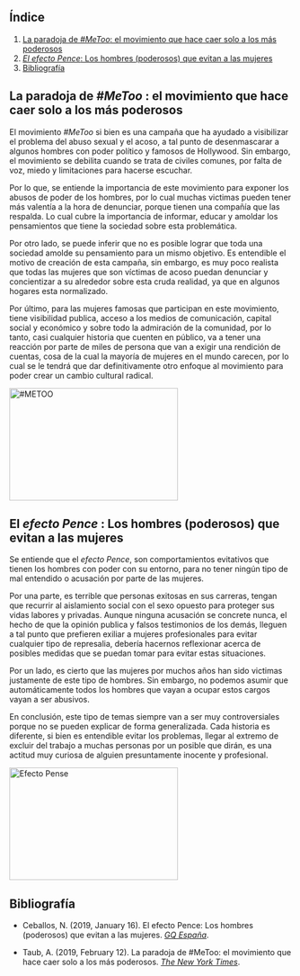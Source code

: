 ## Índice

1. [La paradoja de _#MeToo_: el movimiento que hace caer solo a los más poderosos](#La-paradoja-de-metoo-el-movimiento-que-hace-caer-solo-a-los-más-poderosos)
2. [_El efecto Pence_: Los hombres (poderosos) que evitan a las mujeres](#El-efecto-pence-los-hombres-poderosos-que-evitan-a-las-mujeres)
3. [Bibliografía](#Bibliografía)

## La paradoja de _#MeToo_ : el movimiento que hace caer solo a los más poderosos

El movimiento _#MeToo_ si bien es una campaña que ha ayudado a visibilizar el problema del abuso sexual y el acoso, a tal punto de desenmascarar a algunos hombres con poder político y famosos de Hollywood. Sin embargo, el movimiento se debilita cuando se trata de civiles comunes, por falta de voz, miedo y limitaciones para hacerse escuchar.

Por lo que, se entiende la importancia de este movimiento para exponer los abusos de poder de los hombres, por lo cual muchas victimas pueden tener más valentía a la hora de denunciar, porque tienen una compañía que las respalda. Lo cual cubre la importancia de informar, educar y amoldar los pensamientos que tiene la sociedad sobre esta problemática.

Por otro lado, se puede inferir que no es posible lograr que toda una sociedad amolde su pensamiento para un mismo objetivo. Es entendible el motivo de creación de esta campaña, sin embargo, es muy poco realista que todas las mujeres que son víctimas de acoso puedan denunciar y concientizar a su alrededor sobre esta cruda realidad, ya que en algunos hogares esta normalizado.

Por último, para las mujeres famosas que participan en este movimiento, tiene visibilidad publica, acceso a los medios de comunicación, capital social y económico y sobre todo la admiración de la comunidad, por lo tanto, casi cualquier historia que cuenten en público, va a tener una reacción por parte de miles de persona que van a exigir una rendición de cuentas, cosa de la cual la mayoría de mujeres en el mundo carecen, por lo cual se le tendrá que dar definitivamente otro enfoque al movimiento para poder crear un cambio cultural radical.

<img src="https://s.rfi.fr/media/display/7b235ada-0ed2-11ea-91d1-005056a9aa4d/w:980/p:16x9/metoo-moving-forward-vs3.jpg" alt="#METOO" width="300" height="200">

## El _efecto Pence_ : Los hombres (poderosos) que evitan a las mujeres
Se entiende que el _efecto Pence_, son comportamientos evitativos que tienen los hombres con poder con su entorno, para no tener ningún tipo de mal entendido o acusación por parte de las mujeres.

Por una parte, es terrible que personas exitosas en sus carreras, tengan que recurrir al aislamiento social con el sexo opuesto para proteger sus vidas labores y privadas. Aunque ninguna acusación se concrete nunca, el hecho de que la opinión publica y falsos testimonios de los demás, lleguen a tal punto que prefieren exiliar a mujeres profesionales para evitar cualquier tipo de represalia, debería hacernos reflexionar acerca de posibles medidas que se puedan tomar para evitar estas situaciones.

Por un lado, es cierto que las mujeres por muchos años han sido victimas justamente de este tipo de hombres. Sin embargo, no podemos asumir que automáticamente todos los hombres que vayan a ocupar estos cargos vayan a ser abusivos. 

En conclusión, este tipo de temas siempre van a ser muy controversiales porque no se pueden explicar de forma generalizada. Cada historia es diferente, si bien es entendible evitar los problemas, llegar al extremo de excluir del trabajo a muchas personas por un posible que dirán, es una actitud muy curiosa de alguien presuntamente inocente y profesional.

<img src="https://phantom-elmundo.unidadeditorial.es/6118f600810c3733b4822d96a50c9f80/resize/828/f/webp/assets/multimedia/imagenes/2019/05/13/15577363475231.jpg" alt="Efecto Pense" width="300" height="200">

## Bibliografía
- Ceballos, N. (2019, January 16). El efecto Pence: Los hombres (poderosos) que evitan a las mujeres. [_GQ España_](https://www.revistagq.com/noticias/politica/articulos/efecto-pence-hombres-poderosos-evitan-mujeres/32690).

- Taub, A. (2019, February 12). La paradoja de #MeToo: el movimiento que hace caer solo a los más poderosos. [_The New York Times_](https://www.nytimes.com/es/2019/02/12/espanol/me-too-oscar-arias-sanchez.html).
